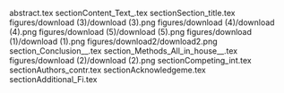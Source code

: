 abstract.tex
sectionContent_Text_.tex
sectionSection_title.tex
figures/download (3)/download (3).png
figures/download (4)/download (4).png
figures/download (5)/download (5).png
figures/download (1)/download (1).png
figures/download2/download2.png
section_Conclusion__.tex
section_Methods_All_in_house__.tex
figures/download (2)/download (2).png
sectionCompeting_int.tex
sectionAuthors_contr.tex
sectionAcknowledgeme.tex
sectionAdditional_Fi.tex
